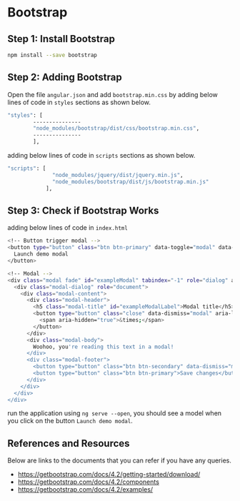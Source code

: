 # Bootstrap

## Step 1: Install Bootstrap

```sh
npm install --save bootstrap
```

## Step 2: Adding Bootstrap

Open the file `angular.json` and add `bootstrap.min.css` by adding below lines of code in `styles` sections as shown below.

```sh
"styles": [
        ---------------
        "node_modules/bootstrap/dist/css/bootstrap.min.css",
        ---------------
        ],
```

adding below lines of code in `scripts` sections as shown below.

```sh
"scripts": [
              "node_modules/jquery/dist/jquery.min.js",
              "node_modules/bootstrap/dist/js/bootstrap.min.js"
            ],
```

## Step 3: Check if Bootstrap Works

adding below lines of code in `index.html`

```sh
<!-- Button trigger modal -->
<button type="button" class="btn btn-primary" data-toggle="modal" data-target="#exampleModal">
  Launch demo modal
</button>

<!-- Modal -->
<div class="modal fade" id="exampleModal" tabindex="-1" role="dialog" aria-labelledby="exampleModalLabel" aria-hidden="true">
  <div class="modal-dialog" role="document">
    <div class="modal-content">
      <div class="modal-header">
        <h5 class="modal-title" id="exampleModalLabel">Modal title</h5>
        <button type="button" class="close" data-dismiss="modal" aria-label="Close">
          <span aria-hidden="true">&times;</span>
        </button>
      </div>
      <div class="modal-body">
        Woohoo, you're reading this text in a modal!
      </div>
      <div class="modal-footer">
        <button type="button" class="btn btn-secondary" data-dismiss="modal">Close</button>
        <button type="button" class="btn btn-primary">Save changes</button>
      </div>
    </div>
  </div>
</div>
```
run the application using `ng serve --open`, you should see a model when you click on the button `Launch demo modal`.


## References and Resources

Below are links to the documents that you can refer if you have any queries.

* https://getbootstrap.com/docs/4.2/getting-started/download/
* https://getbootstrap.com/docs/4.2/components
* https://getbootstrap.com/docs/4.2/examples/
